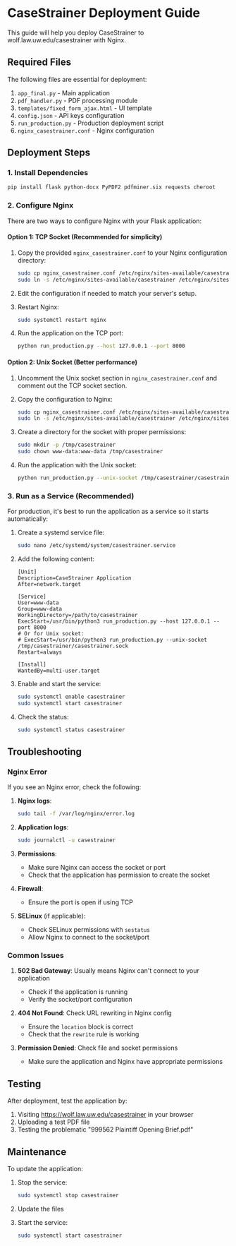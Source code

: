 # CaseStrainer Deployment Guide

This guide will help you deploy CaseStrainer to wolf.law.uw.edu/casestrainer with Nginx.

## Required Files

The following files are essential for deployment:

1. `app_final.py` - Main application
2. `pdf_handler.py` - PDF processing module
3. `templates/fixed_form_ajax.html` - UI template
4. `config.json` - API keys configuration
5. `run_production.py` - Production deployment script
6. `nginx_casestrainer.conf` - Nginx configuration

## Deployment Steps

### 1. Install Dependencies

```bash
pip install flask python-docx PyPDF2 pdfminer.six requests cheroot
```

### 2. Configure Nginx

There are two ways to configure Nginx with your Flask application:

#### Option 1: TCP Socket (Recommended for simplicity)

1. Copy the provided `nginx_casestrainer.conf` to your Nginx configuration directory:
   ```bash
   sudo cp nginx_casestrainer.conf /etc/nginx/sites-available/casestrainer
   sudo ln -s /etc/nginx/sites-available/casestrainer /etc/nginx/sites-enabled/
   ```

2. Edit the configuration if needed to match your server's setup.

3. Restart Nginx:
   ```bash
   sudo systemctl restart nginx
   ```

4. Run the application on the TCP port:
   ```bash
   python run_production.py --host 127.0.0.1 --port 8000
   ```

#### Option 2: Unix Socket (Better performance)

1. Uncomment the Unix socket section in `nginx_casestrainer.conf` and comment out the TCP socket section.

2. Copy the configuration to Nginx:
   ```bash
   sudo cp nginx_casestrainer.conf /etc/nginx/sites-available/casestrainer
   sudo ln -s /etc/nginx/sites-available/casestrainer /etc/nginx/sites-enabled/
   ```

3. Create a directory for the socket with proper permissions:
   ```bash
   sudo mkdir -p /tmp/casestrainer
   sudo chown www-data:www-data /tmp/casestrainer
   ```

4. Run the application with the Unix socket:
   ```bash
   python run_production.py --unix-socket /tmp/casestrainer/casestrainer.sock
   ```

### 3. Run as a Service (Recommended)

For production, it's best to run the application as a service so it starts automatically:

1. Create a systemd service file:
   ```bash
   sudo nano /etc/systemd/system/casestrainer.service
   ```

2. Add the following content:
   ```
   [Unit]
   Description=CaseStrainer Application
   After=network.target

   [Service]
   User=www-data
   Group=www-data
   WorkingDirectory=/path/to/casestrainer
   ExecStart=/usr/bin/python3 run_production.py --host 127.0.0.1 --port 8000
   # Or for Unix socket:
   # ExecStart=/usr/bin/python3 run_production.py --unix-socket /tmp/casestrainer/casestrainer.sock
   Restart=always

   [Install]
   WantedBy=multi-user.target
   ```

3. Enable and start the service:
   ```bash
   sudo systemctl enable casestrainer
   sudo systemctl start casestrainer
   ```

4. Check the status:
   ```bash
   sudo systemctl status casestrainer
   ```

## Troubleshooting

### Nginx Error

If you see an Nginx error, check the following:

1. **Nginx logs**:
   ```bash
   sudo tail -f /var/log/nginx/error.log
   ```

2. **Application logs**:
   ```bash
   sudo journalctl -u casestrainer
   ```

3. **Permissions**:
   - Make sure Nginx can access the socket or port
   - Check that the application has permission to create the socket

4. **Firewall**:
   - Ensure the port is open if using TCP

5. **SELinux** (if applicable):
   - Check SELinux permissions with `sestatus`
   - Allow Nginx to connect to the socket/port

### Common Issues

1. **502 Bad Gateway**: Usually means Nginx can't connect to your application
   - Check if the application is running
   - Verify the socket/port configuration

2. **404 Not Found**: Check URL rewriting in Nginx config
   - Ensure the `location` block is correct
   - Check that the `rewrite` rule is working

3. **Permission Denied**: Check file and socket permissions
   - Make sure the application and Nginx have appropriate permissions

## Testing

After deployment, test the application by:

1. Visiting https://wolf.law.uw.edu/casestrainer in your browser
2. Uploading a test PDF file
3. Testing the problematic "999562 Plaintiff Opening Brief.pdf"

## Maintenance

To update the application:

1. Stop the service:
   ```bash
   sudo systemctl stop casestrainer
   ```

2. Update the files
3. Start the service:
   ```bash
   sudo systemctl start casestrainer
   ```
